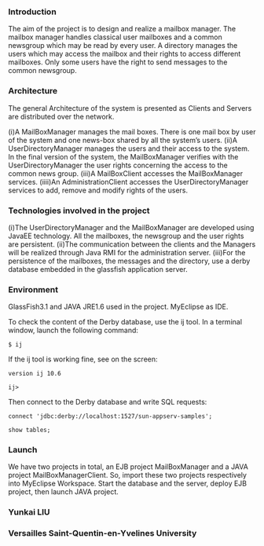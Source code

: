 ### Introduction

The aim of the project is to design and realize a mailbox manager. The mailbox manager handles classical user mailboxes and a common newsgroup which may be read by every user. A directory manages the users which may access the mailbox and their rights to access different mailboxes. Only some users have the right to send messages to the common newsgroup.

### Architecture

The general Architecture of the system is presented as Clients and Servers are distributed over the network.

(i)A MailBoxManager manages the mail boxes. There is one mail box by user of the system and one news-box shared by all the system’s users.
(ii)A UserDirectoryManager manages the users and their access to the system. In the final version of the system, the MailBoxManager verifies with the UserDirectoryManager the user rights concerning the access to the common news group.
(iii)A MailBoxClient accesses the MailBoxManager services.
(iiii)An AdministrationClient accesses the UserDirectoryManager services to add, remove and modify rights of the users.

### Technologies involved in the project

(i)The UserDirectoryManager and the MailBoxManager are developed using JavaEE technology. All the mailboxes, the newsgroup and the user rights are persistent.
(ii)The communication between the clients and the Managers will be realized through Java RMI for the administration server.
(iii)For the persistence of the mailboxes, the messages and the directory, use a derby database embedded in the glassfish application server.

### Environment

GlassFish3.1 and JAVA JRE1.6 used in the project.
MyEclipse as IDE.

To check the content of the Derby database, use the ij tool. In a terminal window, launch the following command:

```
$ ij
```

If the ij tool is working fine, see on the screen:

```
version ij 10.6 

ij>
```

Then connect to the Derby database and write SQL requests: 

```
connect 'jdbc:derby://localhost:1527/sun-appserv-samples'; 

show tables;
```

### Launch

We have two projects in total, an EJB project MailBoxManager and a JAVA project MailBoxManagerClient. So, import these two projects respectively into MyEclipse Workspace. Start the database and the server, deploy EJB project, then launch JAVA project.

### Yunkai LIU
### Versailles Saint-Quentin-en-Yvelines University

